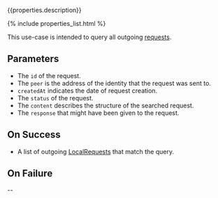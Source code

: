 {{properties.description}}

{% include properties_list.html %}

This use-case is intended to query all outgoing [requests](/integrate/data-model-overview#request).

## Parameters

- The `id` of the request.
- The `peer` is the address of the identity that the request was sent to.
- `createdAt` indicates the date of request creation.
- The `status` of the request.
- The `content` describes the structure of the searched request.
- The `response` that might have been given to the request.

## On Success

- A list of outgoing [LocalRequests](/integrate/data-model-overview#localrequest) that match the query.

## On Failure

--
